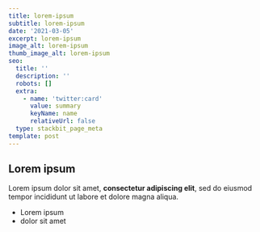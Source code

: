 ```yaml
---
title: lorem-ipsum
subtitle: lorem-ipsum
date: '2021-03-05'
excerpt: lorem-ipsum
image_alt: lorem-ipsum
thumb_image_alt: lorem-ipsum
seo:
  title: ''
  description: ''
  robots: []
  extra:
    - name: 'twitter:card'
      value: summary
      keyName: name
      relativeUrl: false
  type: stackbit_page_meta
template: post
---
```

## Lorem ipsum

Lorem ipsum dolor sit amet, **consectetur adipiscing elit**, sed do eiusmod tempor incididunt ut labore et dolore magna aliqua.

- Lorem ipsum
- dolor sit amet